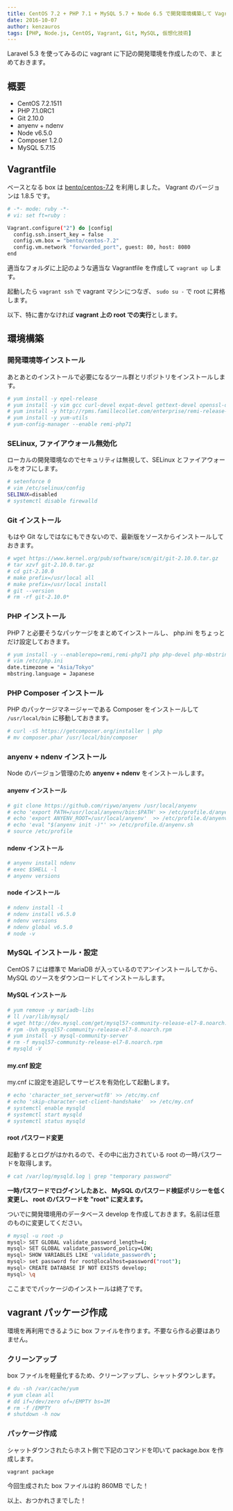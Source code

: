```yaml
---
title: CentOS 7.2 + PHP 7.1 + MySQL 5.7 + Node 6.5 で開発環境構築して Vagrant の box ファイルをつくる
date: 2016-10-07
author: kenzauros
tags: [PHP, Node.js, CentOS, Vagrant, Git, MySQL, 仮想化技術]
---
```


Laravel 5.3 を使ってみるのに vagrant に下記の開発環境を作成したので、まとめておきます。

## 概要

* CentOS 7.2.1511
* PHP 7.1.0RC1
* Git 2.10.0
* anyenv + ndenv
* Node v6.5.0
* Composer 1.2.0
* MySQL 5.7.15

## Vagrantfile

ベースとなる box は [bento/centos-7.2](https://atlas.hashicorp.com/bento/boxes/centos-7.2) を利用しました。 Vagrant のバージョンは 1.8.5 です。

```bash
# -*- mode: ruby -*-
# vi: set ft=ruby :

Vagrant.configure("2") do |config|
  config.ssh.insert_key = false
  config.vm.box = "bento/centos-7.2"
  config.vm.network "forwarded_port", guest: 80, host: 8080
end
```

適当なフォルダに上記のような適当な Vagrantfile を作成して `vagrant up` します。

起動したら `vagrant ssh` で vagrant マシンにつなぎ、 `sudo su -` で root に昇格します。

以下、特に書かなければ **vagrant 上の root での実行**とします。

## 環境構築

### 開発環境等インストール

あとあとのインストールで必要になるツール群とリポジトリをインストールします。

```bash
# yum install -y epel-release
# yum install -y vim gcc curl-devel expat-devel gettext-devel openssl-devel zlib-devel perl-ExtUtils-MakeMaker
# yum install -y http://rpms.famillecollet.com/enterprise/remi-release-7.rpm
# yum install -y yum-utils
# yum-config-manager --enable remi-php71
```

### SELinux, ファイアウォール無効化

ローカルの開発環境なのでセキュリティは無視して、SELinux とファイアウォールをオフにします。

```bash
# setenforce 0
# vim /etc/selinux/config
SELINUX=disabled
# systemctl disable firewalld
```

### Git インストール

もはや Git なしではなにもできないので、最新版をソースからインストールしておきます。

```bash
# wget https://www.kernel.org/pub/software/scm/git/git-2.10.0.tar.gz
# tar xzvf git-2.10.0.tar.gz
# cd git-2.10.0
# make prefix=/usr/local all
# make prefix=/usr/local install
# git --version
# rm -rf git-2.10.0*
```

### PHP インストール

PHP 7 と必要そうなパッケージをまとめてインストールし、 php.ini をちょっとだけ設定しておきます。

```bash
# yum install -y --enablerepo=remi,remi-php71 php php-devel php-mbstring php-pdo php-gd php-dom php-mysqlnd
# vim /etc/php.ini
date.timezone = "Asia/Tokyo"
mbstring.language = Japanese
```

### PHP Composer インストール

PHP のパッケージマネージャーである Composer をインストールして `/usr/local/bin` に移動しておきます。

```bash
# curl -sS https://getcomposer.org/installer | php
# mv composer.phar /usr/local/bin/composer
```

### anyenv + ndenv インストール

Node のバージョン管理のため **anyenv + ndenv** をインストールします。

#### anyenv インストール

```bash
# git clone https://github.com/riywo/anyenv /usr/local/anyenv
# echo 'export PATH=/usr/local/anyenv/bin:$PATH' >> /etc/profile.d/anyenv.sh
# echo 'export ANYENV_ROOT=/usr/local/anyenv'  >> /etc/profile.d/anyenv.sh
# echo 'eval "$(anyenv init -)"' >> /etc/profile.d/anyenv.sh
# source /etc/profile
```

#### ndenv インストール

```bash
# anyenv install ndenv
# exec $SHELL -l
# anyenv versions
```

#### node インストール

```bash
# ndenv install -l
# ndenv install v6.5.0
# ndenv versions
# ndenv global v6.5.0
# node -v
```

### MySQL インストール・設定

CentOS 7 には標準で MariaDB が入っているのでアンインストールしてから、 MySQL のソースをダウンロードしてインストールします。

#### MySQL インストール

```bash
# yum remove -y mariadb-libs
# ll /var/lib/mysql/
# wget http://dev.mysql.com/get/mysql57-community-release-el7-8.noarch.rpm
# rpm -Uvh mysql57-community-release-el7-8.noarch.rpm
# yum install -y mysql-community-server
# rm -f mysql57-community-release-el7-8.noarch.rpm
# mysqld -V
```

#### my.cnf 設定

my.cnf に設定を追記してサービスを有効化して起動します。

```bash
# echo 'character_set_server=utf8' >> /etc/my.cnf
# echo 'skip-character-set-client-handshake'  >> /etc/my.cnf
# systemctl enable mysqld
# systemctl start mysqld
# systemctl status mysqld
```

#### root パスワード変更

起動するとログがはかれるので、その中に出力されている root の一時パスワードを取得します。

```bash
# cat /var/log/mysqld.log | grep "temporary password"
```

**一時パスワードでログインしたあと、 MySQL のパスワード検証ポリシーを低く変更し、 root のパスワードを "root" に変えます。**

ついでに開発環境用のデータベース develop を作成しておきます。名前は任意のものに変更してください。

```bash
# mysql -u root -p
mysql> SET GLOBAL validate_password_length=4;
mysql> SET GLOBAL validate_password_policy=LOW;
mysql> SHOW VARIABLES LIKE 'validate_password%';
mysql> set password for root@localhost=password("root");
mysql> CREATE DATABASE IF NOT EXISTS develop;
mysql> \q
```

ここまででパッケージのインストールは終了です。

## vagrant パッケージ作成

環境を再利用できるように box ファイルを作ります。不要なら作る必要はありません。

### クリーンアップ

box ファイルを軽量化するため、クリーンアップし、シャットダウンします。

```bash
# du -sh /var/cache/yum
# yum clean all
# dd if=/dev/zero of=/EMPTY bs=1M
# rm -f /EMPTY
# shutdown -h now
```

### パッケージ作成

シャットダウンされたらホスト側で下記のコマンドを叩いて package.box を作成します。

```bash
vagrant package
```

今回生成された box ファイルは約 860MB でした！

以上、おつかれさまでした！
